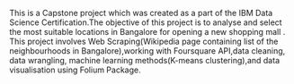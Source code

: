 This is a Capstone project which was created as a part of the IBM Data Science Certification.The objective of this project is to analyse and select the most suitable locations in Bangalore for opening a new shopping mall .
This project involves Web Scraping(Wikipedia page containing list of the neighbourhoods in Bangalore),working with Foursquare API,data cleaning, data wrangling, machine learning methods(K-means clustering),and data visualisation using Folium Package.
